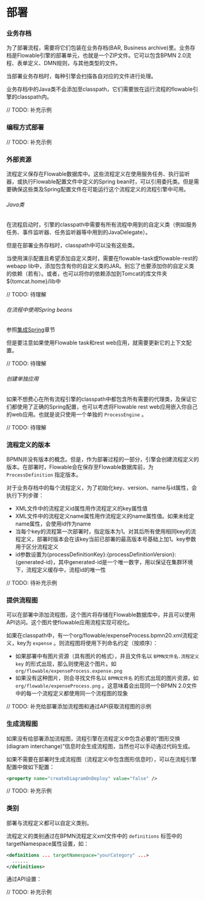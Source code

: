 # 部署

### 业务存档

为了部署流程，需要将它们包装在业务存档(BAR, Business archive)里。业务存档是Flowable引擎的部署单元，也就是一个ZIP文件。它可以包含BPMN 2.0流程、表单定义、DMN规则，与其他类型的文件。

当部署业务存档时，每种引擎会扫描各自对应的文件进行处理。

业务存档中的Java类不会添加至classpath，它们需要放在运行流程的flowable引擎的classpath内。

// TODO: 补充示例

### 编程方式部署

// TODO: 补充示例

### 外部资源

流程定义保存在Flowable数据库中。这些流程定义在使用服务任务、执行监听器，或执行Flowable配置文件中定义的Spring bean时，可以引用委托类。但是需要确保这些类及Spring配置文件在可能运行这个流程定义的流程引擎中可用。

###### Java类

在流程启动时，引擎的classpath中需要有所有流程中用到的自定义类（例如服务任务、事件监听器、任务监听器等中用到的JavaDelegate）。

但是在部署业务存档时，classpath中可以没有这些类。

当使用演示配置且希望添加自定义类时，需要在flowable-task或flowable-rest的webapp lib中，添加包含有你的自定义类的JAR。别忘了也要添加你的自定义类的依赖（若有）。或者，也可以将你的依赖添加到Tomcat的库文件夹${tomcat.home}/lib中

// TODO: 待理解

###### 在流程中使用Spring beans

参照[集成Spring](集成Spring.md#表达式)章节

但是要注意如果使用Flowable task和rest web应用，就需要更新它的上下文配置。

// TODO: 待理解

###### 创建单独应用

如果不想费心在所有流程引擎的classpath中都包含所有需要的代理类，及保证它们都使用了正确的Spring配置，也可以考虑将Flowable rest web应用嵌入你自己的web应用。也就是说只使用一个单独的 `ProcessEngine` 。

// TODO: 待理解

### 流程定义的版本

BPMN并没有版本的概念。但是，作为部署过程的一部分，引擎会创建流程定义的版本。在部署时，Flowable会在保存至Flowable数据库前，为 `ProcessDefinition` 指定版本。

对于业务存档中的每个流程定义，为了初始化key、version、name与id属性，会执行下列步骤：

* XML文件中的流程定义id属性用作流程定义的key属性值
* XML文件中的流程定义name属性用作流程定义的name属性值。如果未给定name属性，会使用id作为name
* 当每个key的流程第一次部署时，指定版本为1。对其后所有使用相同key的流程定义，部署时版本会在该key当前已部署的最高版本号基础上加1。key参数用于区分流程定义
* id参数设置为{processDefinitionKey}:{processDefinitionVersion}:{generated-id}，其中generated-id是一个唯一数字，用以保证在集群环境下，流程定义缓存中，流程id的唯一性

// TODO: 待补充示例

### 提供流程图

可以在部署中添加流程图，这个图片将存储在Flowable数据库中，并且可以使用API访问。这个图片使flowable应用流程实现可视化。

如果在classpath中，有一个org/flowable/expenseProcess.bpmn20.xml流程定义，key为 `expense` 。则流程图将使用下列命名约定（按顺序）：

* 如果部署中有图片资源（具有图片的格式），并且文件名以 `BPMN文件名.流程定义key` 的形式出现，那么则使用这个图片。如 `org/flowable/expenseProcess.expense.png`
* 如果没有这种图片，则会寻找文件名以 `BPMN文件名` 的形式出现的图片资源，如 `org/flowable/expenseProcess.png` 。这意味着会出现同一个BPMN 2.0文件中的每一个流程定义都使用同一个流程图的现象

// TODO: 补充给部署添加流程图和通过API获取流程图的示例

### 生成流程图

如果没有给部署添加流程图，流程引擎在流程定义中包含必要的“图形交换(diagram interchange)”信息时会生成流程图，当然也可以手动通过代码生成。

如果不需要在部署时生成流程图（流程定义中包含图形信息时），可以在流程引擎配置中做如下配置：

```xml
<property name="createDiagramOnDeploy" value="false" />
```

// TODO: 补充示例

### 类别

部署与流程定义都可以自定义类别。

流程定义的类别通过在BPMN流程定义xml文件中的 `definitions` 标签中的targetNamespace属性设置，如：

```xml
<definitions ... targetNamespace="yourCategory" ...>
  ......
</definitions>
```

通过API设置：

// TODO: 补充示例